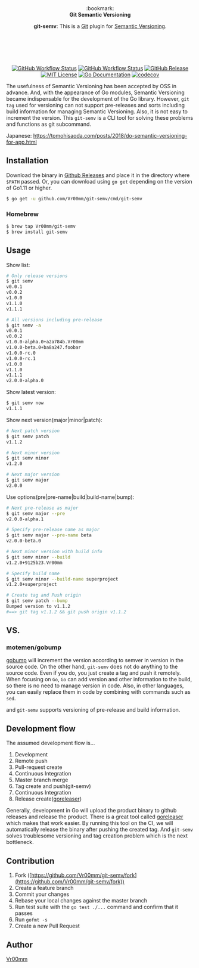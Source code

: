 <p align="center"><br><br><br><br>
:bookmark:<br>
<b>Git Semantic Versioning</b>
</p>

<p align="center">
  <strong>git-semv</strong>: This is a <a href="https://git-scm.com/">Git</a> plugin for <a href="https://semver.org/">Semantic Versioning</a>.
</p><br><br><br><br>

<p align="center">
  <a href="https://github.com/Vr00mm/git-semv/actions/workflows/test.yml"><img alt="GitHub Workflow Status" src="https://img.shields.io/github/workflow/status/Vr00mm/git-semv/Test?label=Test&style=for-the-badge"></a>
  <a href="https://github.com/Vr00mm/git-semv/actions/workflows/build.yml"><img alt="GitHub Workflow Status" src="https://img.shields.io/github/workflow/status/Vr00mm/git-semv/Build%20by%20matrix?style=for-the-badge"></a>
  <a href="https://github.com/Vr00mm/git-semv/releases"><img src="http://img.shields.io/github/release/Vr00mm/git-semv.svg?style=for-the-badge" alt="GitHub Release"></a>
  <a href="https://github.com/Vr00mm/git-semv/blob/main/LICENSE"><img src="http://img.shields.io/badge/license-MIT-blue.svg?style=for-the-badge" alt="MIT License"></a>
  <a href="http://godoc.org/github.com/Vr00mm/git-semv"><img src="http://img.shields.io/badge/go-documentation-blue.svg?style=for-the-badge" alt="Go Documentation"></a>
  <a href="https://codecov.io/gh/Vr00mm/git-semv"> <img src="https://img.shields.io/codecov/c/github/Vr00mm/git-semv.svg?style=for-the-badge" alt="codecov"></a>
</p>

The usefulness of Semantic Versioning has been accepted by OSS in advance.
And, with the appearance of Go modules, Semantic Versioning became indispensable for the development of the Go library.
However, `git tag` used for versioning can not support pre-releases and sorts including build information for managing Semantic Versioning.
Also, it is not easy to increment the version.
This `git-semv` is a CLI tool for solving these problems and functions as git subcommand.

Japanese: https://tomohisaoda.com/posts/2018/do-semantic-versioning-for-app.html

Installation
--

Download the binary in [Github Releases][release] and place it in the directory where `$PATH` passed.
Or, you can download using `go get` depending on the version of Go1.11 or higher.

```sh
$ go get -u github.com/Vr00mm/git-semv/cmd/git-semv
```

### Homebrew

```sh
$ brew tap Vr00mm/git-semv
$ brew install git-semv
```

Usage
--

Show list:

```sh
# Only release versions
$ git semv
v0.0.1
v0.0.2
v1.0.0
v1.1.0
v1.1.1

# All versions including pre-release
$ git semv -a
v0.0.1
v0.0.2
v1.0.0-alpha.0+a2a784b.Vr00mm
v1.0.0-beta.0+ba8a247.foobar
v1.0.0-rc.0
v1.0.0-rc.1
v1.0.0
v1.1.0
v1.1.1
v2.0.0-alpha.0
```

Show latest version:

```sh
$ git semv now
v1.1.1
```

Show next version(major|minor|patch):

```sh
# Next patch version
$ git semv patch
v1.1.2

# Next minor version
$ git semv minor
v1.2.0

# Next major version
$ git semv major
v2.0.0
```

Use options(pre|pre-name|build|build-name|bump):

```sh
# Next pre-release as major
$ git semv major --pre
v2.0.0-alpha.1

# Specify pre-release name as major
$ git semv major --pre-name beta
v2.0.0-beta.0

# Next minor version with build info
$ git semv minor --build
v1.2.0+9125b23.Vr00mm

# Specify build name
$ git semv minor --build-name superproject
v1.2.0+superproject

# Create tag and Push origin
$ git semv patch --bump
Bumped version to v1.1.2
#==> git tag v1.1.2 && git push origin v1.1.2
```

[release]: https://github.com/Vr00mm/git-semv/releases

VS.
--

### motemen/gobump

[gobump][gobump] will increment the version according to semver in version in the source code.
On the other hand, `git-semv` does not do anything to the source code.
Even if you do, you just create a tag and push it remotely.
When focusing on `Go`, `Go` can add version and other information to the build, so there is no need to manage version in code.
Also, in other languages, you can easily replace them in code by combining with commands such as `sed`.

and `git-semv` supports versioning of pre-release and build information.

[gobump]: https://github.com/motemen/gobump

Development flow
--

The assumed development flow is...

1. Development
1. Remote push
1. Pull-request create
1. Continuous Integration
1. Master branch merge
1. Tag create and push(git-semv)
1. Continuous Integration
1. Release create([goreleaser][goreleaser])

Generally, development in Go will upload the product binary to github releases and release the product.
There is a great tool called [goreleaser][goreleaser] which makes that work easier.
By running this tool on the CI, we will automatically release the binary after pushing the created tag.
And `git-semv` solves troublesome versioning and tag creation problem which is the next bottleneck.

[goreleaser]: https://github.com/goreleaser/goreleaser

Contribution
------------

1. Fork ([https://github.com/Vr00mm/git-semv/fork](https://github.com/Vr00mm/git-semv/fork))
1. Create a feature branch
1. Commit your changes
1. Rebase your local changes against the master branch
1. Run test suite with the `go test ./...` command and confirm that it passes
1. Run `gofmt -s`
1. Create a new Pull Request

Author
--

[Vr00mm](https://github.com/Vr00mm)
